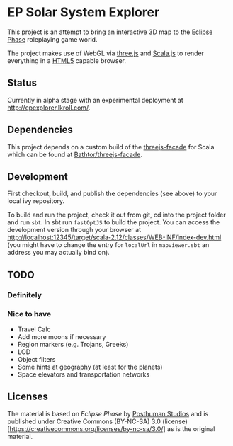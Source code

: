 # EP Solar System Explorer

This project is an attempt to bring an interactive 3D map to the [Eclipse Phase][ep] roleplaying game world.

The project makes use of WebGL via [three.js][three] and [Scala.js][scalajs] to render everything in a [HTML5][html5] capable browser.


[ep]: http://eclipsephase.com/
[three]: https://threejs.org/
[scalajs]: https://www.scala-js.org/
[html5]: https://www.w3.org/TR/html5/

## Status

Currently in alpha stage with an experimental deployment at <http://epexplorer.lkroll.com/>.

## Dependencies

This project depends on a custom build of the [threejs-facade](https://github.com/antonkulaga/threejs-facade) for Scala which can be found at [Bathtor/threejs-facade](https://github.com/Bathtor/threejs-facade).

## Development

First checkout, build, and publish the dependencies (see above) to your local ivy repository.

To build and run the project, check it out from git, cd into the project folder and run `sbt`. In sbt run `fastOptJS` to build the project. You can access the development version through your browser at <http://localhost:12345/target/scala-2.12/classes/WEB-INF/index-dev.html> (you might have to change the entry for `localUrl` in `mapviewer.sbt` an address you may actually bind on).

## TODO

### Definitely

### Nice to have
- Travel Calc
- Add more moons if necessary
- Region markers (e.g. Trojans, Greeks)
- LOD
- Object filters
- Some hints at geography (at least for the planets)
- Space elevators and transportation networks

## Licenses
The material is based on *Eclipse Phase* by [Posthuman Studios][ep] and is published under Creative Commons (BY-NC-SA) 3.0 (license)[https://creativecommons.org/licenses/by-nc-sa/3.0/] as is the original material.